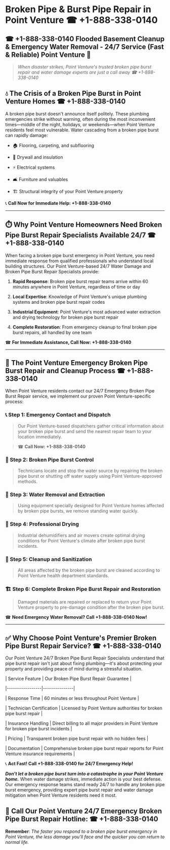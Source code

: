 # Broken Pipe & Burst Pipe Repair in Point Venture ☎ +1-888-338-0140  
## ☎ +1-888-338-0140 Flooded Basement Cleanup & Emergency Water Removal - 24/7 Service (Fast & Reliable) Point Venture 🚨  

> *When disaster strikes, Point Venture's trusted broken pipe burst repair and water damage experts are just a call away ☎ +1-888-338-0140*  

## 💧 The Crisis of a Broken Pipe Burst in Point Venture Homes ☎ +1-888-338-0140  

A broken pipe burst doesn't announce itself politely. These plumbing emergencies strike without warning, often during the most inconvenient times—middle of the night, holidays, or weekends—when Point Venture residents feel most vulnerable. Water cascading from a broken pipe burst can rapidly damage:  

* 🏠 Flooring, carpeting, and subflooring  
* 🧱 Drywall and insulation  
* ⚡ Electrical systems  
* 🛋️ Furniture and valuables  
* 🏗️ Structural integrity of your Point Venture property  

📞 **Call Now for Immediate Help: +1-888-338-0140**  

---  

## ⏱️ Why Point Venture Homeowners Need Broken Pipe Burst Repair Specialists Available 24/7 ☎ +1-888-338-0140  

When facing a broken pipe burst emergency in Point Venture, you need immediate response from qualified professionals who understand local building structures. Our Point Venture-based 24/7 Water Damage and Broken Pipe Burst Repair Specialists provide:  

1. **Rapid Response**: Broken pipe burst repair teams arrive within 60 minutes anywhere in Point Venture, regardless of time or day  
2. **Local Expertise**: Knowledge of Point Venture's unique plumbing systems and broken pipe burst repair codes  
3. **Industrial Equipment**: Point Venture's most advanced water extraction and drying technology for broken pipe burst repair  
4. **Complete Restoration**: From emergency cleanup to final broken pipe burst repairs, all handled by one team  

☎ **For Immediate Assistance, Call Now: +1-888-338-0140**  

---  

## 🔧 The Point Venture Emergency Broken Pipe Burst Repair and Cleanup Process ☎ +1-888-338-0140  

When Point Venture residents contact our 24/7 Emergency Broken Pipe Burst Repair service, we implement our proven Point Venture-specific process:  

### 📞 Step 1: Emergency Contact and Dispatch  
> Our Point Venture-based dispatchers gather critical information about your broken pipe burst and send the nearest repair team to your location immediately.  
> ☎ **Call Now: +1-888-338-0140**  

### 🚿 Step 2: Broken Pipe Burst Control  
> Technicians locate and stop the water source by repairing the broken pipe burst or shutting off water supply using Point Venture-approved methods.  

### 🌊 Step 3: Water Removal and Extraction  
> Using equipment specially designed for Point Venture homes affected by broken pipe bursts, we remove standing water quickly.  

### 💨 Step 4: Professional Drying  
> Industrial dehumidifiers and air movers create optimal drying conditions for Point Venture's climate after broken pipe burst incidents.  

### 🧼 Step 5: Cleanup and Sanitization  
> All areas affected by the broken pipe burst are cleaned according to Point Venture health department standards.  

### 🏗️ Step 6: Complete Broken Pipe Burst Repair and Restoration  
> Damaged materials are repaired or replaced to return your Point Venture property to pre-damage condition after the broken pipe burst.  

☎ **Need Emergency Water Removal? Call +1-888-338-0140 Now!**  

---  

## ✅ Why Choose Point Venture's Premier Broken Pipe Burst Repair Service? ☎ +1-888-338-0140  

Our Point Venture 24/7 Broken Pipe Burst Repair Specialists understand that pipe burst repair isn't just about fixing plumbing—it's about protecting your property and providing peace of mind during a stressful situation.  

| Service Feature | Our Broken Pipe Burst Repair Guarantee |  
|-----------------|---------------|  
| Response Time | 60 minutes or less throughout Point Venture |  
| Technician Certification | Licensed by Point Venture authorities for broken pipe burst repair |  
| Insurance Handling | Direct billing to all major providers in Point Venture for broken pipe burst incidents |  
| Pricing | Transparent broken pipe burst repair with no hidden fees |  
| Documentation | Comprehensive broken pipe burst repair reports for Point Venture insurance requirements |  

📞 **Act Fast! Call +1-888-338-0140 for 24/7 Emergency Help!**  

***Don't let a broken pipe burst turn into a catastrophe in your Point Venture home.*** When water damage strikes, immediate action is your best defense. Our emergency response teams stand ready 24/7 to handle any broken pipe burst emergency, providing expert pipe burst repair and water damage mitigation when Point Venture residents need it most.  

## 📱 Call Our Point Venture 24/7 Emergency Broken Pipe Burst Repair Hotline: ☎ +1-888-338-0140  

**Remember**: *The faster you respond to a broken pipe burst emergency in Point Venture, the less damage you'll face and the quicker you can return to normal life.*